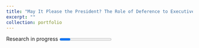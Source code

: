 ```yaml
---
title: "May It Please the President? The Role of Deference to Executive Power in Supreme Court Nominations (with JBrandon Duck-Mayr, David Miller, and Erin Rossiter)"
excerpt: ""
collection: portfolio
---
```

<style type="text/css" rel="stylesheet">
.progress { margin-left: auto; margin-right:auto; }
</style>

Research in progress
<progress>Researching...</progress>
